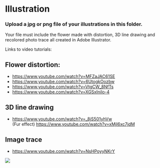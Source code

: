 # Illustration

### Upload a jpg or png file of your illustrations in this folder.

Your file must include the flower made with distortion, 3D line drawing and recolored photo trace all created in Adobe Illustrator.

Links to video tutorials: 

## Flower distortion: 
* https://www.youtube.com/watch?v=MFZaJAC61SE
* https://www.youtube.com/watch?v=6UtogkOozbw
* https://www.youtube.com/watch?v=VtgCW_8NfTs
* https://www.youtube.com/watch?v=XGSxInilo-4

## 3D line drawing
* https://www.youtube.com/watch?v=_8jS501yhVw <br>
(Fur effect) https://www.youtube.com/watch?v=xMjI6xc7jdM

## Image trace
* https://www.youtube.com/watch?v=NsHPoyyNKrY

![](https://i.imgur.com/X0Ozs8J.jpg)
